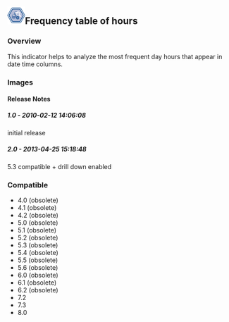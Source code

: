 ## <img src='./logo.jpg' width='40' height='40'>Frequency table of hours

### Overview
This indicator helps to analyze the most frequent day hours that appear in date time columns.
### Images




#### Release Notes

##### 1.0 - 2010-02-12 14:06:08
initial release
##### 2.0 - 2013-04-25 15:18:48
5.3 compatible + drill down enabled
### Compatible
 -  4.0 (obsolete)
 -   4.1 (obsolete)
 -   4.2 (obsolete)
 -   5.0 (obsolete)
 -   5.1 (obsolete)
 -   5.2 (obsolete)
 -   5.3 (obsolete)
 -   5.4 (obsolete)
 -   5.5 (obsolete)
 -   5.6 (obsolete)
 -   6.0 (obsolete)
 -   6.1 (obsolete)
 -   6.2 (obsolete)
 - 7.2
 - 7.3
 - 8.0